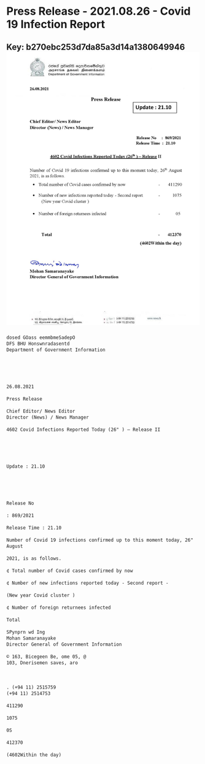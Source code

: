 # Press Release - 2021.08.26 - Covid 19 Infection Report 
Key: b270ebc253d7da85a3d14a1380649946 
![img](img/b270ebc253d7da85a3d14a1380649946.jpg)
---
```
dosed GOass eemmbmeSadepO
DFS BHU Honswnradasentd
Department of Government Information

 

 

26.08.2021

Press Release

Chief Editor/ News Editor
Director (News) / News Manager

4602 Covid Infections Reported Today (26" ) — Release II

 

 

Update : 21.10

 

 

Release No

: 869/2021

Release Time : 21.10

Number of Covid 19 infections confirmed up to this moment today, 26" August

2021, is as follows.

¢ Total number of Covid cases confirmed by now

¢ Number of new infections reported today - Second report -

(New year Covid cluster )

¢ Number of foreign returnees infected

Total

SPynprn wd Ing
Mohan Samaranayake
Director General of Government Information

© 163, Bicegeen Be, ome 05, @
103, Dnerisemen saves, aro

 

. (+94 11) 2515759
(+94 11) 2514753

411290

1075

0S

412370

(4602Within the day)

```

